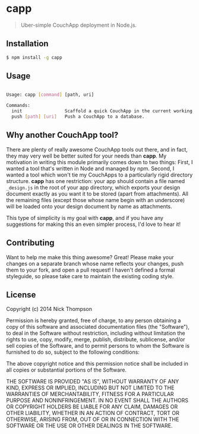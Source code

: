 # capp

> Uber-simple CouchApp deployment in Node.js.

## Installation

```bash
$ npm install -g capp
```

## Usage

```bash

Usage: capp [command] [path, uri]

Commands:
  init                Scaffold a quick CouchApp in the current working directory.
  push [path] [uri]   Push a CouchApp to a database.

```

## Why another CouchApp tool?

There are plenty of really awesome CouchApp tools out there, and in fact, they
may very well be better suited for your needs than **capp**. My motivation in writing
this module primarily comes down to two things: First, I wanted a tool that's written in Node
and managed by npm. Second, I wanted a tool which won't tie my CouchApps to a particularly
rigid directory structure. **capp** has one restriction: your app should contain a file named
`_design.js` in the root of your app directory, which exports your design document exactly
as you want it to be stored (apart from attachments). All the remaining files (except those whose
name begin with an underscore) will be loaded onto your design document by name as attachments.

This type of simplicity is my goal with **capp**, and if you have any suggestions for making
this an even simpler process, I'd love to hear it!

## Contributing

Want to help me make this thing awesome? Great! Please make your changes on a 
separate branch whose name reflects your changes, push them to your fork, and open a pull request!
I haven't defined a formal styleguide, so please take care to maintain the existing coding style.

## License

Copyright (c) 2014 Nick Thompson

Permission is hereby granted, free of charge, to any person
obtaining a copy of this software and associated documentation
files (the "Software"), to deal in the Software without
restriction, including without limitation the rights to use,
copy, modify, merge, publish, distribute, sublicense, and/or sell
copies of the Software, and to permit persons to whom the
Software is furnished to do so, subject to the following
conditions:

The above copyright notice and this permission notice shall be
included in all copies or substantial portions of the Software.

THE SOFTWARE IS PROVIDED "AS IS", WITHOUT WARRANTY OF ANY KIND,
EXPRESS OR IMPLIED, INCLUDING BUT NOT LIMITED TO THE WARRANTIES
OF MERCHANTABILITY, FITNESS FOR A PARTICULAR PURPOSE AND
NONINFRINGEMENT. IN NO EVENT SHALL THE AUTHORS OR COPYRIGHT
HOLDERS BE LIABLE FOR ANY CLAIM, DAMAGES OR OTHER LIABILITY,
WHETHER IN AN ACTION OF CONTRACT, TORT OR OTHERWISE, ARISING
FROM, OUT OF OR IN CONNECTION WITH THE SOFTWARE OR THE USE OR
OTHER DEALINGS IN THE SOFTWARE.
